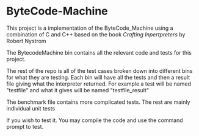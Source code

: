 # ByteCode-Machine
This project is a implementation of the ByteCode_Machine using a combination of C and C++ based on the book _Crafting Inpertpreters_ by Robert Nystrom 


The BytecodeMachine bin contains all the relevant code and tests for this project.


The rest of the repo is all of the test cases broken down into different bins for what they are testing. Each bin will have all the tests and then a result file giving what the interpreter returned. For example a test will be named "testfile" and what it gives will be named "testfile_result"


The benchmark file contains more complicated tests. The rest are mainly individual unit tests


If you wish to test it. You may compile the code and use the command prompt to test. 
